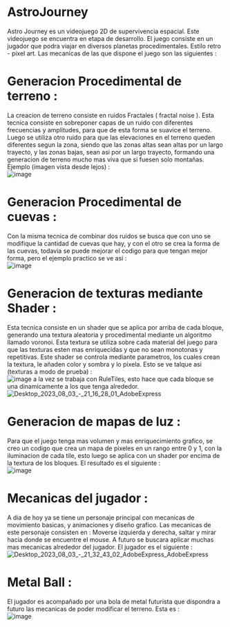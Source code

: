 # AstroJourney
Astro Journey es un videojuego 2D de supervivencia espacial. Este videojuego se encuentra en etapa de desarrollo.
El juego consiste en un jugador que podra viajar en diversos planetas procedimentales. Estilo retro - pixel art.
Las mecanicas de las que dispone el juego son las siguientes :  
# Generacion Procedimental de terreno :  
La creacion de terreno consiste en ruidos Fractales ( fractal noise ). Esta tecnica consiste en sobreponer capas de un ruido con diferentes frecuencias y amplitudes, para que de esta forma se suavice el terreno. Luego se utiliza otro ruido para que las elevaciones en el terreno queden diferentes segun la zona, siendo que las zonas altas sean altas por un largo trayecto, y las zonas bajas, sean asi por un largo trayecto, formando una generacion de terreno mucho mas viva que si fuesen solo montañas. Ejemplo (imagen vista desde lejos) :   
![image](https://github.com/Agushh/AstroJourneyCompiled/assets/67559610/b7d18ce1-7b3c-4b0d-b85d-1f4733aad749)
# Generacion Procedimental de cuevas :  
Con la misma tecnica de combinar dos ruidos se busca que con uno se modifique la cantidad de cuevas que hay, y con el otro se crea la forma de las cuevas, todavia se puede mejorar el codigo para que tengan mejor forma, pero el ejemplo practico se ve asi :  
![image](https://github.com/Agushh/AstroJourneyCompiled/assets/67559610/d976385c-ecdf-44bd-994d-48fdf391d8dd)
# Generacion de texturas mediante Shader :  
Esta tecnica consiste en un shader que se aplica por arriba de cada bloque, generando una textura aleatoria y procedimental mediante un algoritmo llamado voronoi. Esta textura se utiliza sobre cada material del juego para que las texturas esten mas enriquecidas y que no sean monotonas y repetitivas. Este shader se controla mediante parametros, los cuales crean la textura, le añaden color y sombra y lo pixela. Esto se ve talque asi (texturas a modo de prueba) :  
![image](https://github.com/Agushh/AstroJourneyCompiled/assets/67559610/0e965fd7-4e9b-4bc0-9669-63f36336482d)
a la vez se trabaja con RuleTiles, esto hace que cada bloque se una dinamicamente a los que tenga alrededor.  
![Desktop_2023_08_03_-_21_16_28_01_AdobeExpress](https://github.com/Agushh/AstroJourneyCompiled/assets/67559610/665170d9-3461-4470-87f7-e7153b7e7210)
# Generacion de mapas de luz :
Para que el juego tenga mas volumen y mas enriquecimiento grafico, se creo un codigo que crea un mapa de pixeles en un rango entre 0 y 1, con la iluminacion de cada tile, esto luego se aplica con un shader por encima de la textura de los bloques. El resultado es el siguiente :  
![image](https://github.com/Agushh/AstroJourneyCompiled/assets/67559610/1d52171c-556f-44bd-88ca-e4740959b552)
# Mecanicas del jugador : 
A dia de hoy ya se tiene un personaje principal con mecanicas de movimiento basicas, y animaciones y diseño grafico. Las mecanicas de este personaje consisten en : Moverse izquierda y derecha, saltar y mirar hacia donde se encuentre el mouse. A futuro se buscara aplicar muchas mas mecanicas alrededor del jugador. El jugador es el siguiente :  
![Desktop_2023_08_03_-_21_32_43_02_AdobeExpress_AdobeExpress](https://github.com/Agushh/AstroJourneyCompiled/assets/67559610/b1be75d5-e968-405b-9242-ed92742dfba3)
# Metal Ball :
El jugador es acompañado por una bola de metal futurista que dispondra a futuro las mecanicas de poder modificar el terreno. Esta es :  
![image](https://github.com/Agushh/AstroJourneyCompiled/assets/67559610/ca27b5b9-4dd8-49c7-93c4-71e111f5a402)
